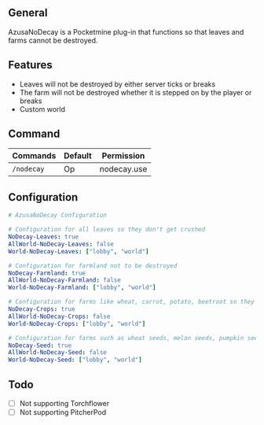 ## General
AzusaNoDecay is a Pocketmine plug-in that functions so that leaves and farms cannot be destroyed.

## Features
- Leaves will not be destroyed by either server ticks or breaks
- The farm will not be destroyed whether it is stepped on by the player or breaks
- Custom world

## Command
Commands | Default | Permission
--- | --- | ---
`/nodecay` | Op | nodecay.use
  
## Configuration
```yaml
# AzusaNoDecay Configuration

# Configuration for all leaves so they don't get crushed
NoDecay-Leaves: true
AllWorld-NoDecay-Leaves: false
World-NoDecay-Leaves: ["lobby", "world"]

# Configuration for farmland not to be destroyed
NoDecay-Farmland: true
AllWorld-NoDecay-Farmland: false
World-NoDecay-Farmland: ["lobby", "world"]

# Configuration for farms like wheat, carrot, potato, beetroot so they don't get crushed
NoDecay-Crops: true
AllWorld-NoDecay-Crops: false
World-NoDecay-Crops: ["lobby", "world"]

# Configuration for farms such as wheat seeds, melon seeds, pumpkin seeds, beetroot seeds so that they are not crushed
NoDecay-Seed: true
AllWorld-NoDecay-Seed: false
World-NoDecay-Seed: ["lobby", "world"]
```

## Todo
- [ ] Not supporting Torchflower
- [ ] Not supporting PitcherPod
